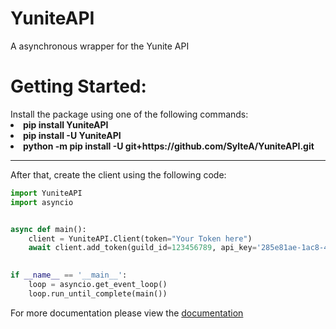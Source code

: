 <h1>YuniteAPI</h1>

A asynchronous wrapper for the Yunite API

<h1>Getting Started:</h1>
Install the package using one of the following commands:
<li> <strong> pip install YuniteAPI </strong> </li>
<li> <strong> pip install -U YuniteAPI </strong> </li>
<li> <strong> python -m pip install -U git+https://github.com/SylteA/YuniteAPI.git </strong> </li>
<hr>

After that, create the client using the following code:
```python
import YuniteAPI
import asyncio


async def main():
    client = YuniteAPI.Client(token="Your Token here")
    await client.add_token(guild_id=123456789, api_key='285e81ae-1ac8-4193-a075-1c54e5f37f01')  # Example token
    

if __name__ == '__main__':
    loop = asyncio.get_event_loop()
    loop.run_until_complete(main())
```

For more documentation please view the <a href="https://github.com/SylteA/YuniteAPI/blob/master/DOCUMENTATION.md">documentation</a>
